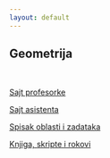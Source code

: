 ```yaml
---
layout: default
---
```


## Geometrija

<br>

[Sajt profesorke](http://poincare.matf.bg.ac.rs/~tijana.sukilovic/)

[Sajt asistenta](http://www.matf.bg.ac.rs/p/jovana-ormanovic%20/kurs/977/geometrija/)

[Spisak oblasti i zadataka](http://www.matf.bg.ac.rs/p/files/116-zadaci_teorija2022.pdf)

[Knjiga, skripte i rokovi](../materials/archive/GEO/)
